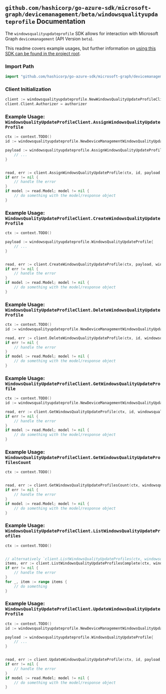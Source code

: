 
## `github.com/hashicorp/go-azure-sdk/microsoft-graph/devicemanagement/beta/windowsqualityupdateprofile` Documentation

The `windowsqualityupdateprofile` SDK allows for interaction with Microsoft Graph `devicemanagement` (API Version `beta`).

This readme covers example usages, but further information on [using this SDK can be found in the project root](https://github.com/hashicorp/go-azure-sdk/tree/main/docs).

### Import Path

```go
import "github.com/hashicorp/go-azure-sdk/microsoft-graph/devicemanagement/beta/windowsqualityupdateprofile"
```


### Client Initialization

```go
client := windowsqualityupdateprofile.NewWindowsQualityUpdateProfileClientWithBaseURI("https://graph.microsoft.com")
client.Client.Authorizer = authorizer
```


### Example Usage: `WindowsQualityUpdateProfileClient.AssignWindowsQualityUpdateProfile`

```go
ctx := context.TODO()
id := windowsqualityupdateprofile.NewDeviceManagementWindowsQualityUpdateProfileID("windowsQualityUpdateProfileId")

payload := windowsqualityupdateprofile.AssignWindowsQualityUpdateProfileRequest{
	// ...
}


read, err := client.AssignWindowsQualityUpdateProfile(ctx, id, payload, windowsqualityupdateprofile.DefaultAssignWindowsQualityUpdateProfileOperationOptions())
if err != nil {
	// handle the error
}
if model := read.Model; model != nil {
	// do something with the model/response object
}
```


### Example Usage: `WindowsQualityUpdateProfileClient.CreateWindowsQualityUpdateProfile`

```go
ctx := context.TODO()

payload := windowsqualityupdateprofile.WindowsQualityUpdateProfile{
	// ...
}


read, err := client.CreateWindowsQualityUpdateProfile(ctx, payload, windowsqualityupdateprofile.DefaultCreateWindowsQualityUpdateProfileOperationOptions())
if err != nil {
	// handle the error
}
if model := read.Model; model != nil {
	// do something with the model/response object
}
```


### Example Usage: `WindowsQualityUpdateProfileClient.DeleteWindowsQualityUpdateProfile`

```go
ctx := context.TODO()
id := windowsqualityupdateprofile.NewDeviceManagementWindowsQualityUpdateProfileID("windowsQualityUpdateProfileId")

read, err := client.DeleteWindowsQualityUpdateProfile(ctx, id, windowsqualityupdateprofile.DefaultDeleteWindowsQualityUpdateProfileOperationOptions())
if err != nil {
	// handle the error
}
if model := read.Model; model != nil {
	// do something with the model/response object
}
```


### Example Usage: `WindowsQualityUpdateProfileClient.GetWindowsQualityUpdateProfile`

```go
ctx := context.TODO()
id := windowsqualityupdateprofile.NewDeviceManagementWindowsQualityUpdateProfileID("windowsQualityUpdateProfileId")

read, err := client.GetWindowsQualityUpdateProfile(ctx, id, windowsqualityupdateprofile.DefaultGetWindowsQualityUpdateProfileOperationOptions())
if err != nil {
	// handle the error
}
if model := read.Model; model != nil {
	// do something with the model/response object
}
```


### Example Usage: `WindowsQualityUpdateProfileClient.GetWindowsQualityUpdateProfilesCount`

```go
ctx := context.TODO()


read, err := client.GetWindowsQualityUpdateProfilesCount(ctx, windowsqualityupdateprofile.DefaultGetWindowsQualityUpdateProfilesCountOperationOptions())
if err != nil {
	// handle the error
}
if model := read.Model; model != nil {
	// do something with the model/response object
}
```


### Example Usage: `WindowsQualityUpdateProfileClient.ListWindowsQualityUpdateProfiles`

```go
ctx := context.TODO()


// alternatively `client.ListWindowsQualityUpdateProfiles(ctx, windowsqualityupdateprofile.DefaultListWindowsQualityUpdateProfilesOperationOptions())` can be used to do batched pagination
items, err := client.ListWindowsQualityUpdateProfilesComplete(ctx, windowsqualityupdateprofile.DefaultListWindowsQualityUpdateProfilesOperationOptions())
if err != nil {
	// handle the error
}
for _, item := range items {
	// do something
}
```


### Example Usage: `WindowsQualityUpdateProfileClient.UpdateWindowsQualityUpdateProfile`

```go
ctx := context.TODO()
id := windowsqualityupdateprofile.NewDeviceManagementWindowsQualityUpdateProfileID("windowsQualityUpdateProfileId")

payload := windowsqualityupdateprofile.WindowsQualityUpdateProfile{
	// ...
}


read, err := client.UpdateWindowsQualityUpdateProfile(ctx, id, payload, windowsqualityupdateprofile.DefaultUpdateWindowsQualityUpdateProfileOperationOptions())
if err != nil {
	// handle the error
}
if model := read.Model; model != nil {
	// do something with the model/response object
}
```
